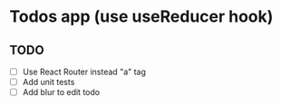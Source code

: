 # Todos app (use useReducer hook)

## TODO

- [ ] Use React Router instead "a" tag
- [ ] Add unit tests
- [ ] Add blur to edit todo
